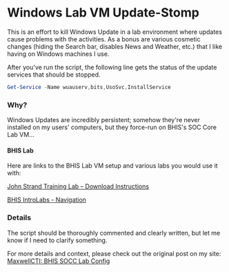 # Windows Lab VM Update-Stomp
This is an effort to kill Windows Update in a lab environment where updates cause problems with the activities.
As a bonus are various cosmetic changes (hiding the Search bar, disables News and Weather, etc.) that I like having on Windows machines I use.

After you've run the script, the following line gets the status of the update services that should be stopped.
```Powershell
Get-Service -Name wuauserv,bits,UsoSvc,InstallService
```

### Why?
Windows Updates are incredibly persistent; somehow they're never installed on my users' computers, but they force-run on BHIS's SOC Core Lab VM...

#### BHIS Lab
Here are links to the BHIS Lab VM setup and various labs you would use it with:

[John Strand Training Lab – Download Instructions](https://www.antisyphontraining.com/john-strand-training-lab-download-instructions/)

[BHIS IntroLabs - Navigation](https://github.com/strandjs/IntroLabs/blob/master/IntroClassFiles/navigation.md)

### Details
The script should be thoroughly commented and clearly written, but let me know if I need to clarify something.

For more details and context, please check out the original post on my site: [MaxwellCTI: BHIS SOCC Lab Config](https://maxwellcti.com/bhis-antisyphon-and-webinars/black-hills-soc-core/labs/00-bhis-socc-lab-config/)
